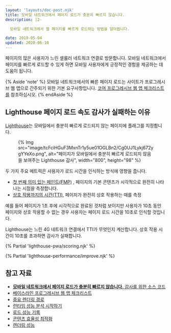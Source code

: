 ```yaml
---
layout: 'layouts/doc-post.njk'
title: 모바일 네트워크에서 페이지 로드가 충분히 빠르지 않습니다.
description: |2-

  모바일 네트워크에서 웹 페이지를 빠르게 로드하는 방법을 알아봅니다.

date: 2019-05-04
updated: 2020-06-10
---
```


페이지의 많은 사용자가 느린 셀룰러 네트워크 연결로 방문합니다. 모바일 네트워크에서 페이지를 빠르게 로드할 수 있게 하면 모바일 사용자에게 긍정적인 경험을 제공하는 데 도움이 됩니다.

{% Aside 'note' %} 모바일 네트워크에서의 빠른 페이지 로드는 사이트가 프로그레시브 웹 앱으로 간주되기 위한 기본 요구사항입니다. [코어 프로그레시브 웹 앱 체크리스트를](https://web.dev/pwa-checklist/#core) 참조하십시오. {% endAside %}

## Lighthouse 페이지 로드 속도 감사가 실패하는 이유

[Lighthouse](https://developers.google.com/web/tools/lighthouse/)는 모바일에서 충분히 빠르게 로드되지 않는 페이지에 플래그를 지정합니다.

<figure>{% Img src="image/tcFciHGuF3MxnTr1y5ue01OGLBn2/Cg0UJ1Lykj672ygYYeXo.png", alt="페이지가 모바일에서 충분히 빠르게 로드되지 않음을 보여주는 Lighthouse 감사", width="800", height="98" %}</figure>

두 가지 주요 메트릭은 사용자가 로드 시간을 인식하는 방식에 영향을 줍니다.

- [첫 번째 의미 있는 페인트(FMP)](/docs/lighthouse/pwa/first-meaningful-paint) , 페이지의 기본 콘텐츠가 시각적으로 완전히 나타나는 시점을 측정합니다.
- [상호 작용까지의 시간(TTI)](https://web.dev/articles/tti), 페이지가 완전히 상호 작용하는 때를 측정

예를 들어 페이지가 1초 후에 시각적으로 완료된 것처럼 보이지만 사용자가 10초 동안 페이지와 상호 작용할 수 없는 경우 사용자는 페이지 로드 시간을 10초로 인식할 것입니다.

Lighthouse는 느린 4G 네트워크 연결에서 TTI가 무엇인지 계산합니다. 상호 작용 시간이 10초를 초과하면 감사가 실패합니다.

{% Partial 'lighthouse-pwa/scoring.njk' %}

{% Partial 'lighthouse-performance/improve.njk' %}

## 참고 자료

- [**모바일 네트워크에서 페이지 로드가 충분히 빠르지 않습니다.** 감사를 위한 소스 코드](https://github.com/GoogleChrome/lighthouse/blob/master/lighthouse-core/audits/load-fast-enough-for-pwa.js)
- [베이스라인 프로그레시브 웹 앱 체크리스트](https://developers.google.com/web/progressive-web-apps/checklist#baseline)
- [중요 렌더링 경로](https://developers.google.com/web/fundamentals/performance/critical-rendering-path/)
- [런타임 성능 분석 시작하기](https://developers.google.com/web/tools/chrome-devtools/evaluate-performance/)
- [로드 성능 기록](https://developers.google.com/web/tools/chrome-devtools/evaluate-performance/reference#record-load)
- [콘텐츠 효율성 최적화](https://developers.google.com/web/fundamentals/performance/optimizing-content-efficiency/)
- [렌더링 성능](https://developers.google.com/web/fundamentals/performance/rendering/)
